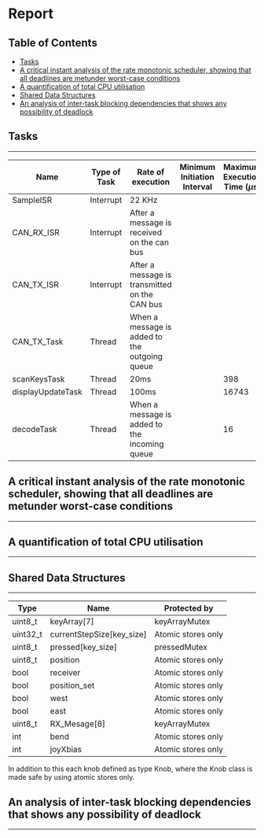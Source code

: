 # Report

## Table of Contents <!-- omit from toc -->
- [Tasks](#tasks)
- [A critical instant analysis of the rate monotonic scheduler, showing that all deadlines are metunder worst-case conditions](#a-critical-instant-analysis-of-the-rate-monotonic-scheduler-showing-that-all-deadlines-are-metunder-worst-case-conditions)
- [A quantification of total CPU utilisation](#a-quantification-of-total-cpu-utilisation)
- [Shared Data Structures](#shared-data-structures)
- [An analysis of inter-task blocking dependencies that shows any possibility of deadlock](#an-analysis-of-inter-task-blocking-dependencies-that-shows-any-possibility-of-deadlock)

## Tasks
___

| Name              | Type of Task | Rate of execution                             | Minimum Initiation Interval  | Maximum Execution Time ($\mu$s) |
|-------------------|--------------|-----------------------------------------------|------------------------------|-----------------------------|
| SampleISR         | Interrupt    | 22 KHz                                        |                              |                             |
| CAN_RX_ISR        | Interrupt    | After a message is received on the can bus    |                              |                             |
| CAN_TX_ISR        | Interrupt    | After a message is transmitted on the CAN bus |                              |                             |
| CAN_TX_Task       | Thread       | When a message is added to the outgoing queue |                              |                             |
| scanKeysTask      | Thread       | 20ms                                          |                              | 398                         |
| displayUpdateTask | Thread       | 100ms                                         |                              | 16743                       |
| decodeTask        | Thread       | When a message is added to the incoming queue |                              | 16                          |


## A critical instant analysis of the rate monotonic scheduler, showing that all deadlines are metunder worst-case conditions
___

## A quantification of total CPU utilisation
___


## Shared Data Structures
___

| Type     | Name                      | Protected by       |
|----------|---------------------------|--------------------|
| uint8_t  | keyArray[7]               | keyArrayMutex      |
| uint32_t | currentStepSize[key_size] | Atomic stores only |
| uint8_t  | pressed[key_size]         | pressedMutex       |
| uint8_t  | position                  | Atomic stores only |
| bool     | receiver                  | Atomic stores only |
| bool     | position_set              | Atomic stores only |
| bool     | west                      | Atomic stores only |
| bool     | east                      | Atomic stores only |
| uint8_t  | RX_Mesage[8]              | keyArrayMutex      |
| int      | bend                      | Atomic stores only |
| int      | joyXbias                  | Atomic stores only |

In addition to this each knob defined as type Knob, where the Knob class is made safe by using atomic stores only.

## An analysis of inter-task blocking dependencies that shows any possibility of deadlock
___

